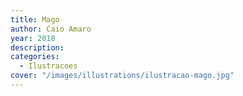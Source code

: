 ```yaml
---
title: Mago
author: Caio Amaro
year: 2018
description:
categories:
  - Ilustracoes
cover: "/images/illustrations/ilustracao-mago.jpg"
---
```



